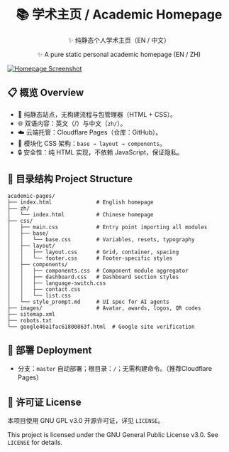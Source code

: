<h1 align="center">📚 学术主页 / Academic Homepage</h1>

<p align="center">✨ 纯静态个人学术主页（EN / 中文）</p>
<p align="center">✨ A pure static personal academic homepage (EN / ZH)</p>

[![Homepage Screenshot](https://cdn.jsdelivr.net/gh/gone1724/academic-sources@master/Screenshot/homepage_rounded.png "web preview")](https://academic-24s.pages.dev/)

## 📋 概览 Overview

- 🚀 纯静态站点，无构建流程与包管理器（HTML + CSS）。
- 🌐 双语内容：英文（/）与中文（`zh/`）。
- ☁️ 云端托管：Cloudflare Pages（仓库：GitHub）。
- 🎨 模块化 CSS 架构：`base → layout → components`。
- 🔒 安全性：纯 HTML 实现，不依赖 JavaScript，保证隐私。

## 📂 目录结构 Project Structure

```
academic-pages/
├── index.html              # English homepage
├── zh/
│   └── index.html          # Chinese homepage
├── css/
│   ├── main.css            # Entry point importing all modules
│   ├── base/
│   │   └── base.css        # Variables, resets, typography
│   ├── layout/
│   │   ├── layout.css      # Grid, container, spacing
│   │   └── footer.css      # Footer-specific styles
│   ├── components/
│   │   ├── components.css  # Component module aggregator
│   │   ├── dashboard.css   # Dashboard section styles
│   │   ├── language-switch.css
│   │   ├── contact.css
│   │   └── list.css
│   └── style_prompt.md     # UI spec for AI agents
├── images/                 # Avatar, awards, logos, QR codes
├── sitemap.xml
├── robots.txt
└── google46a1fac61800863f.html  # Google site verification
```

## 🚀 部署 Deployment

- 分支：`master` 自动部署；根目录：`/`；无需构建命令。（推荐Cloudflare Pages）

## 📄 许可证 License

本项目使用 GNU GPL v3.0 开源许可证，详见 `LICENSE`。

This project is licensed under the GNU General Public License v3.0. See `LICENSE` for details.
